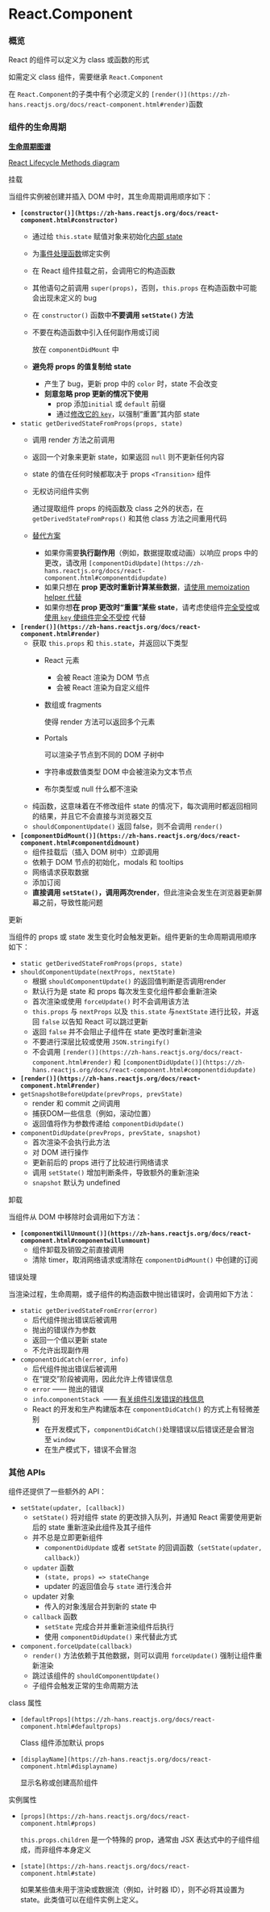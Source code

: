 # React.Component

### **概览**

React 的组件可以定义为 class 或函数的形式

如需定义 class 组件，需要继承 `React.Component`

在 `React.Component`的子类中有个必须定义的 `[render()](https://zh-hans.reactjs.org/docs/react-component.html#render)`函数

### **组件的生命周期**

**[生命周期图谱](https://projects.wojtekmaj.pl/react-lifecycle-methods-diagram/)**

[React Lifecycle Methods diagram](https://projects.wojtekmaj.pl/react-lifecycle-methods-diagram/)

挂载

当组件实例被创建并插入 DOM 中时，其生命周期调用顺序如下：

- **`[constructor()](https://zh-hans.reactjs.org/docs/react-component.html#constructor)`**
    - 通过给 `this.state` 赋值对象来初始化[内部 state](https://zh-hans.reactjs.org/docs/state-and-lifecycle.html)
    - 为[事件处理函数](https://zh-hans.reactjs.org/docs/handling-events.html)绑定实例
    - 在 React 组件挂载之前，会调用它的构造函数
    - 其他语句之前调用 `super(props)`，否则，`this.props` 在构造函数中可能会出现未定义的 bug
    - 在 `constructor()` 函数中**不要调用 `setState()` 方法**
    - 不要在构造函数中引入任何副作用或订阅
        
        放在 `componentDidMount` 中
        
    - **避免将 props 的值复制给 state**
        - 产生了 bug，更新 prop 中的 `color` 时，state 不会改变
        - **刻意忽略 prop 更新的情况下使用**
            - prop 添加`initial` 或 `default` 前缀
            - 通过[修改它的 `key`](https://zh-hans.reactjs.org/blog/2018/06/07/you-probably-dont-need-derived-state.html#recommendation-fully-uncontrolled-component-with-a-key)，以强制“重置”其内部 state
- `static getDerivedStateFromProps(props, state)`
    - 调用 render 方法之前调用
    - 返回一个对象来更新 state，如果返回 `null` 则不更新任何内容
    - state 的值在任何时候都取决于 props `<Transition>` 组件
    - 无权访问组件实例
        
        通过提取组件 props 的纯函数及 class 之外的状态，在`getDerivedStateFromProps()`
        和其他 class 方法之间重用代码
        
    - [替代方案](https://zh-hans.reactjs.org/blog/2018/06/07/you-probably-dont-need-derived-state.html)
        - 如果你需要**执行副作用**（例如，数据提取或动画）以响应 props 中的更改，请改用 `[componentDidUpdate](https://zh-hans.reactjs.org/docs/react-component.html#componentdidupdate)`
        - 如果只想在 **prop 更改时重新计算某些数据**，[请使用 memoization helper 代替](https://zh-hans.reactjs.org/blog/2018/06/07/you-probably-dont-need-derived-state.html#what-about-memoization)
        - 如果你想**在 prop 更改时“重置”某些 state**，请考虑使组件[完全受控](https://zh-hans.reactjs.org/blog/2018/06/07/you-probably-dont-need-derived-state.html#recommendation-fully-controlled-component)或[使用 `key` 使组件完全不受控](https://zh-hans.reactjs.org/blog/2018/06/07/you-probably-dont-need-derived-state.html#recommendation-fully-uncontrolled-component-with-a-key) 代替
- **`[render()](https://zh-hans.reactjs.org/docs/react-component.html#render)`**
    - 获取 `this.props` 和 `this.state`，并返回以下类型
        - React 元素
            - <div /> 会被 React 渲染为 DOM 节点
            - <MyComponent /> 会被 React 渲染为自定义组件
        - 数组或 fragments
            
            使得 render 方法可以返回多个元素
            
        - Portals
            
            可以渲染子节点到不同的 DOM 子树中
            
        - 字符串或数值类型
        DOM 中会被渲染为文本节点
        - 布尔类型或 null
        什么都不渲染
    - 纯函数，这意味着在不修改组件 state 的情况下，每次调用时都返回相同的结果，并且它不会直接与浏览器交互
    - `shouldComponentUpdate()` 返回 false，则不会调用 `render()`
- **`[componentDidMount()](https://zh-hans.reactjs.org/docs/react-component.html#componentdidmount)`**
    - 组件挂载后（插入 DOM 树中）立即调用
    - 依赖于 DOM 节点的初始化，modals 和 tooltips
    - 网络请求获取数据
    - 添加订阅
    - **直接调用 `setState()`，调用两次render**，但此渲染会发生在浏览器更新屏幕之前，导致性能问题

更新

当组件的 props 或 state 发生变化时会触发更新。组件更新的生命周期调用顺序如下：

- `static getDerivedStateFromProps(props, state)`
- `shouldComponentUpdate(nextProps, nextState)`
    - 根据 `shouldComponentUpdate()` 的返回值判断是否调用render
    - 默认行为是 state 和 props 每次发生变化组件都会重新渲染
    - 首次渲染或使用 `forceUpdate()` 时不会调用该方法
    - `this.props` 与 `nextProps` 以及 `this.state` 与`nextState` 进行比较，并返回 `false` 以告知 React 可以跳过更新
    - 返回 `false` 并不会阻止子组件在 state 更改时重新渲染
    - 不要进行深层比较或使用 `JSON.stringify()`
    - 不会调用 `[render()](https://zh-hans.reactjs.org/docs/react-component.html#render)` 和 `[componentDidUpdate()](https://zh-hans.reactjs.org/docs/react-component.html#componentdidupdate)`
- **`[render()](https://zh-hans.reactjs.org/docs/react-component.html#render)`**
- `getSnapshotBeforeUpdate(prevProps, prevState)`
    - render 和 commit 之间调用
    - 捕获DOM一些信息（例如，滚动位置）
    - 返回值将作为参数传递给 `componentDidUpdate()`
- `componentDidUpdate(prevProps, prevState, snapshot)`
    - 首次渲染不会执行此方法
    - 对 DOM 进行操作
    - 更新前后的 props 进行了比较进行网络请求
    - 调用 `setState()` 增加判断条件，导致额外的重新渲染
    - `snapshot` 默认为 undefined

卸载

当组件从 DOM 中移除时会调用如下方法：

- **`[componentWillUnmount()](https://zh-hans.reactjs.org/docs/react-component.html#componentwillunmount)`**
    - 组件卸载及销毁之前直接调用
    - 清除 timer，取消网络请求或清除在 `componentDidMount()` 中创建的订阅

错误处理

当渲染过程，生命周期，或子组件的构造函数中抛出错误时，会调用如下方法：

- `static getDerivedStateFromError(error)`
    - 后代组件抛出错误后被调用
    - 抛出的错误作为参数
    - 返回一个值以更新 state
    - 不允许出现副作用
- `componentDidCatch(error, info)`
    - 后代组件抛出错误后被调用
    - 在“提交”阶段被调用，因此允许上传错误信息
    - `error` —— 抛出的错误
    - `info`.`componentStack`  —— [有关组件引发错误的栈信息](https://zh-hans.reactjs.org/docs/error-boundaries.html#component-stack-traces)
    - React 的开发和生产构建版本在 `componentDidCatch()` 的方式上有轻微差别
        - 在开发模式下，`componentDidCatch()`处理错误以后错误还是会冒泡至 `window`
        - 在生产模式下，错误不会冒泡

### 其他 APIs

组件还提供了一些额外的 API：

- `setState(updater, [callback])`
    - `setState()` 将对组件 state 的更改排入队列，并通知 React 需要使用更新后的 state 重新渲染此组件及其子组件
    - 并不总是立即更新组件
        - `componentDidUpdate` 或者 `setState` 的回调函数（`setState(updater, callback)`）
    - `updater` 函数
        - `(state, props) => stateChange`
        - updater 的返回值会与 `state` 进行浅合并
    - updater 对象
        - 传入的对象浅层合并到新的 state 中
    - `callback` 函数
        - `setState` 完成合并并重新渲染组件后执行
        - 使用 `componentDidUpdate()` 来代替此方式
- `component.forceUpdate(callback)`
    - `render()` 方法依赖于其他数据，则可以调用 `forceUpdate()` 强制让组件重新渲染
    - 跳过该组件的 `shouldComponentUpdate()`
    - 子组件会触发正常的生命周期方法

class 属性

- `[defaultProps](https://zh-hans.reactjs.org/docs/react-component.html#defaultprops)`
    
    Class 组件添加默认 props
    
- `[displayName](https://zh-hans.reactjs.org/docs/react-component.html#displayname)`
    
    显示名称或创建高阶组件
    

实例属性

- `[props](https://zh-hans.reactjs.org/docs/react-component.html#props)`
    
    `this.props.children` 是一个特殊的 prop，通常由 JSX 表达式中的子组件组成，而非组件本身定义
    
- `[state](https://zh-hans.reactjs.org/docs/react-component.html#state)`
    
    如果某些值未用于渲染或数据流（例如，计时器 ID），则不必将其设置为 state。此类值可以在组件实例上定义。